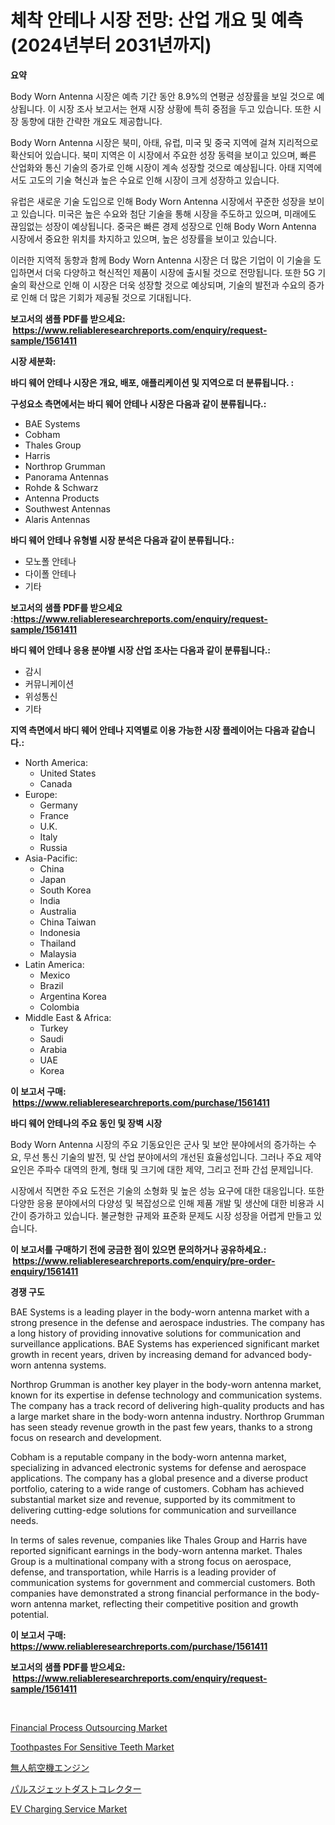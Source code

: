 <p><h1>체착 안테나 시장 전망: 산업 개요 및 예측 (2024년부터 2031년까지)</h1></p><p><strong>요약</strong></p>
<p><p>Body Worn Antenna 시장은 예측 기간 동안 8.9%의 연평균 성장률을 보일 것으로 예상됩니다. 이 시장 조사 보고서는 현재 시장 상황에 특히 중점을 두고 있습니다. 또한 시장 동향에 대한 간략한 개요도 제공합니다. </p><p>Body Worn Antenna 시장은 북미, 아태, 유럽, 미국 및 중국 지역에 걸쳐 지리적으로 확산되어 있습니다. 북미 지역은 이 시장에서 주요한 성장 동력을 보이고 있으며, 빠른 산업화와 통신 기술의 증가로 인해 시장이 계속 성장할 것으로 예상됩니다. 아태 지역에서도 고도의 기술 혁신과 높은 수요로 인해 시장이 크게 성장하고 있습니다. </p><p>유럽은 새로운 기술 도입으로 인해 Body Worn Antenna 시장에서 꾸준한 성장을 보이고 있습니다. 미국은 높은 수요와 첨단 기술을 통해 시장을 주도하고 있으며, 미래에도 끊임없는 성장이 예상됩니다. 중국은 빠른 경제 성장으로 인해 Body Worn Antenna 시장에서 중요한 위치를 차지하고 있으며, 높은 성장률을 보이고 있습니다. </p><p>이러한 지역적 동향과 함께 Body Worn Antenna 시장은 더 많은 기업이 이 기술을 도입하면서 더욱 다양하고 혁신적인 제품이 시장에 출시될 것으로 전망됩니다. 또한 5G 기술의 확산으로 인해 이 시장은 더욱 성장할 것으로 예상되며, 기술의 발전과 수요의 증가로 인해 더 많은 기회가 제공될 것으로 기대됩니다.</p></p>
<p><strong>보고서의 샘플 PDF를 받으세요: &nbsp;<a href="https://www.reliableresearchreports.com/enquiry/request-sample/1561411">https://www.reliableresearchreports.com/enquiry/request-sample/1561411</a></strong></p>
<p><strong>시장 세분화:</strong></p>
<p><strong> 바디 웨어 안테나 시장은 개요, 배포, 애플리케이션 및 지역으로 더 분류됩니다. :</strong></p>
<p><strong>구성요소 측면에서는 바디 웨어 안테나 시장은 다음과 같이 분류됩니다.:</strong></p>
<p><ul><li>BAE Systems</li><li>Cobham</li><li>Thales Group</li><li>Harris</li><li>Northrop Grumman</li><li>Panorama Antennas</li><li>Rohde & Schwarz</li><li>Antenna Products</li><li>Southwest Antennas</li><li>Alaris Antennas</li></ul></p>
<p><strong> 바디 웨어 안테나 유형별 시장 분석은 다음과 같이 분류됩니다.:</strong></p>
<p><ul><li>모노폴 안테나</li><li>다이폴 안테나</li><li>기타</li></ul></p>
<p><strong>보고서의 샘플 PDF를 받으세요 :<a href="https://www.reliableresearchreports.com/enquiry/request-sample/1561411">https://www.reliableresearchreports.com/enquiry/request-sample/1561411</a></strong></p>
<p><strong> 바디 웨어 안테나 응용 분야별 시장 산업 조사는 다음과 같이 분류됩니다.:</strong></p>
<p><ul><li>감시</li><li>커뮤니케이션</li><li>위성통신</li><li>기타</li></ul></p>
<p><strong>지역 측면에서 바디 웨어 안테나 지역별로 이용 가능한 시장 플레이어는 다음과 같습니다.:</strong></p>
<p><ul>
    <li>
        North America:
        <ul>
            <li>United States</li>
            <li>Canada</li>
        </ul>
    </li>
    <li>
        Europe:
        <ul>
            <li>Germany</li>
            <li>France</li>
            <li>U.K.</li>
            <li>Italy</li>
            <li>Russia</li>
        </ul>
    </li>
    <li>
        Asia-Pacific:
        <ul>
            <li>China</li>
            <li>Japan</li>
            <li>South Korea</li>
            <li>India</li>
            <li>Australia</li>
            <li>China Taiwan</li>
            <li>Indonesia</li>
            <li>Thailand</li>
            <li>Malaysia</li>
        </ul>
    </li>
    <li>
        Latin America:
        <ul>
            <li>Mexico</li>
            <li>Brazil</li>
            <li>Argentina Korea</li>
            <li>Colombia</li>
        </ul>
    </li>
    <li>
        Middle East & Africa:
        <ul>
            <li>Turkey</li>
            <li>Saudi</li>
            <li>Arabia</li>
            <li>UAE</li>
            <li>Korea</li>
        </ul>
    </li>
    </ul></p>
<p><strong>이 보고서 구매: &nbsp;<a href="https://www.reliableresearchreports.com/purchase/1561411">https://www.reliableresearchreports.com/purchase/1561411</a></strong></p>
<p><strong>바디 웨어 안테나의 주요 동인 및 장벽 시장</strong></p>
<p><p>Body Worn Antenna 시장의 주요 기동요인은 군사 및 보안 분야에서의 증가하는 수요, 무선 통신 기술의 발전, 및 산업 분야에서의 개선된 효율성입니다. 그러나 주요 제약요인은 주파수 대역의 한계, 형태 및 크기에 대한 제약, 그리고 전파 간섭 문제입니다.</p><p>시장에서 직면한 주요 도전은 기술의 소형화 및 높은 성능 요구에 대한 대응입니다. 또한 다양한 응용 분야에서의 다양성 및 복잡성으로 인해 제품 개발 및 생산에 대한 비용과 시간이 증가하고 있습니다. 불균형한 규제와 표준화 문제도 시장 성장을 어렵게 만들고 있습니다.</p></p>
<p><strong>이 보고서를 구매하기 전에 궁금한 점이 있으면 문의하거나 공유하세요.: &nbsp;<a href="https://www.reliableresearchreports.com/enquiry/pre-order-enquiry/1561411">https://www.reliableresearchreports.com/enquiry/pre-order-enquiry/1561411</a></strong></p>
<p><strong>경쟁 구도</strong></p>
<p><p>BAE Systems is a leading player in the body-worn antenna market with a strong presence in the defense and aerospace industries. The company has a long history of providing innovative solutions for communication and surveillance applications. BAE Systems has experienced significant market growth in recent years, driven by increasing demand for advanced body-worn antenna systems.</p><p>Northrop Grumman is another key player in the body-worn antenna market, known for its expertise in defense technology and communication systems. The company has a track record of delivering high-quality products and has a large market share in the body-worn antenna industry. Northrop Grumman has seen steady revenue growth in the past few years, thanks to a strong focus on research and development.</p><p>Cobham is a reputable company in the body-worn antenna market, specializing in advanced electronic systems for defense and aerospace applications. The company has a global presence and a diverse product portfolio, catering to a wide range of customers. Cobham has achieved substantial market size and revenue, supported by its commitment to delivering cutting-edge solutions for communication and surveillance needs.</p><p>In terms of sales revenue, companies like Thales Group and Harris have reported significant earnings in the body-worn antenna market. Thales Group is a multinational company with a strong focus on aerospace, defense, and transportation, while Harris is a leading provider of communication systems for government and commercial customers. Both companies have demonstrated a strong financial performance in the body-worn antenna market, reflecting their competitive position and growth potential.</p></p>
<p><strong>이 보고서 구매: &nbsp; <a href="https://www.reliableresearchreports.com/purchase/1561411">https://www.reliableresearchreports.com/purchase/1561411</a></strong></p>
<p><strong>보고서의 샘플 PDF를 받으세요: &nbsp;<a href="https://www.reliableresearchreports.com/enquiry/request-sample/1561411">https://www.reliableresearchreports.com/enquiry/request-sample/1561411</a></strong><strong></strong></p>
<p>&nbsp;</p>
<p><p><a href="https://issuu.com/reportprime-2/docs/financial-process-outsourcing-market-size-2030.ppt">Financial Process Outsourcing Market</a></p><p><a href="https://github.com/gdfhhhj/Market-Research-Report-List-3/blob/main/toothpastes-for-sensitive-teeth-market.md">Toothpastes For Sensitive Teeth Market</a></p><p><a href="https://github.com/CloydAbbott2023/Market-Research-Report-List-1/blob/main/85274676835.md">無人航空機エンジン</a></p><p><a href="https://github.com/AaronVargas43/Market-Research-Report-List-1/blob/main/81107576834.md">パルスジェットダストコレクター</a></p><p><a href="https://issuu.com/reportprime-2/docs/ev-charging-service-market-size-2030.pptx">EV Charging Service Market</a></p></p>
